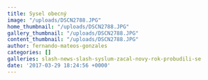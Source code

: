 ```yaml
---
title: Sysel obecný
image: "/uploads/DSCN2788.JPG"
home_thumbnail: "/uploads/DSCN2788.JPG"
gallery_thumbnail: "/uploads/DSCN2788.JPG"
content_thumbnail: "/uploads/DSCN2788.JPG"
author: fernando-mateos-gonzales
categories: []
galleries: slash-news-slash-syslum-zacal-novy-rok-probudili-se
date: '2017-03-29 18:24:56 +0000'
---
```

